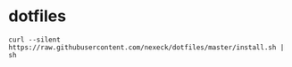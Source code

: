 # dotfiles

```
curl --silent https://raw.githubusercontent.com/nexeck/dotfiles/master/install.sh | sh
```
